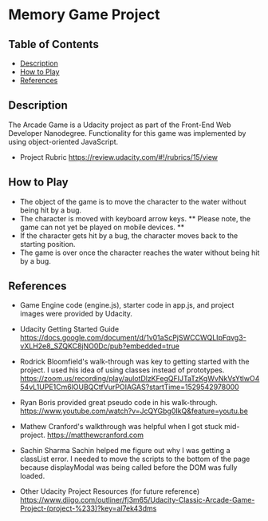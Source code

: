 
# Memory Game Project

## Table of Contents

* [Description](#description)
* [How to Play](#howtoplay)
* [References](#references)


## Description

The Arcade Game is a Udacity project as part of the Front-End Web Developer Nanodegree.
Functionality for this game was implemented by using object-oriented JavaScript.

* Project Rubric
https://review.udacity.com/#!/rubrics/15/view

## How to Play
* The object of the game is to move the character to the water without being hit by a bug.
* The character is moved with keyboard arrow keys.
** Please note, the game can not yet be played on mobile devices. **
* If the character gets hit by a bug, the character moves back to the starting position.
* The game is over once the character reaches the water without being hit by a bug.

## References
* Game Engine code (engine.js), starter code in app.js, and project images were provided by Udacity.

* Udacity Getting Started Guide
https://docs.google.com/document/d/1v01aScPjSWCCWQLIpFqvg3-vXLH2e8_SZQKC8jNO0Dc/pub?embedded=true

* Rodrick Bloomfield's walk-through was key to getting started with the project. I used his idea of
using classes instead of prototypes.
https://zoom.us/recording/play/aulotDlzKFegQFIJTaTzKgWvNkVsYtlwO454vL1UPE1Cm6lOUBQCtfVurPOIAGAS?startTime=1529542978000

* Ryan Boris provided great pseudo code in his walk-through.
https://www.youtube.com/watch?v=JcQYGbg0IkQ&feature=youtu.be

* Mathew Cranford's walkthrough was helpful when I got stuck mid-project.
https://matthewcranford.com

* Sachin Sharma
Sachin helped me figure out why I was getting a classList error. I needed to move the scripts to the
bottom of the page because displayModal was being called before the DOM was fully loaded.

* Other Udacity Project Resources (for future reference)
https://www.diigo.com/outliner/fj3m65/Udacity-Classic-Arcade-Game-Project-(project-%233)?key=al7ek43dms
